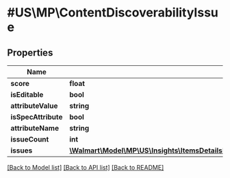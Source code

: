 # #US\MP\ContentDiscoverabilityIssue

## Properties

Name | Type | Description | Notes
------------ | ------------- | ------------- | -------------
**score** | **float** |  | [optional]
**isEditable** | **bool** |  | [optional]
**attributeValue** | **string** |  | [optional]
**isSpecAttribute** | **bool** |  | [optional]
**attributeName** | **string** |  | [optional]
**issueCount** | **int** |  | [optional]
**issues** | [**\Walmart\Model\MP\US\Insights\ItemsDetailsForListing200ResponsePayloadInnerScoreDetailsContentAndDiscoverabilityIssuesInnerIssuesInner[]**](ItemsDetailsForListing200ResponsePayloadInnerScoreDetailsContentAndDiscoverabilityIssuesInnerIssuesInner.md) |  | [optional]


[[Back to Model list]](../) [[Back to API list]](../../Api/US/MP) [[Back to README]](../../README.md)
